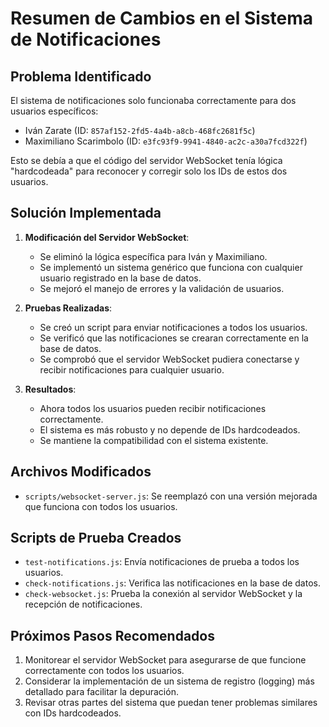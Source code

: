 # Resumen de Cambios en el Sistema de Notificaciones

## Problema Identificado
El sistema de notificaciones solo funcionaba correctamente para dos usuarios específicos:
- Iván Zarate (ID: `857af152-2fd5-4a4b-a8cb-468fc2681f5c`)
- Maximiliano Scarimbolo (ID: `e3fc93f9-9941-4840-ac2c-a30a7fcd322f`)

Esto se debía a que el código del servidor WebSocket tenía lógica "hardcodeada" para reconocer y corregir solo los IDs de estos dos usuarios.

## Solución Implementada

1. **Modificación del Servidor WebSocket**:
   - Se eliminó la lógica específica para Iván y Maximiliano.
   - Se implementó un sistema genérico que funciona con cualquier usuario registrado en la base de datos.
   - Se mejoró el manejo de errores y la validación de usuarios.

2. **Pruebas Realizadas**:
   - Se creó un script para enviar notificaciones a todos los usuarios.
   - Se verificó que las notificaciones se crearan correctamente en la base de datos.
   - Se comprobó que el servidor WebSocket pudiera conectarse y recibir notificaciones para cualquier usuario.

3. **Resultados**:
   - Ahora todos los usuarios pueden recibir notificaciones correctamente.
   - El sistema es más robusto y no depende de IDs hardcodeados.
   - Se mantiene la compatibilidad con el sistema existente.

## Archivos Modificados
- `scripts/websocket-server.js`: Se reemplazó con una versión mejorada que funciona con todos los usuarios.

## Scripts de Prueba Creados
- `test-notifications.js`: Envía notificaciones de prueba a todos los usuarios.
- `check-notifications.js`: Verifica las notificaciones en la base de datos.
- `check-websocket.js`: Prueba la conexión al servidor WebSocket y la recepción de notificaciones.

## Próximos Pasos Recomendados
1. Monitorear el servidor WebSocket para asegurarse de que funcione correctamente con todos los usuarios.
2. Considerar la implementación de un sistema de registro (logging) más detallado para facilitar la depuración.
3. Revisar otras partes del sistema que puedan tener problemas similares con IDs hardcodeados. 